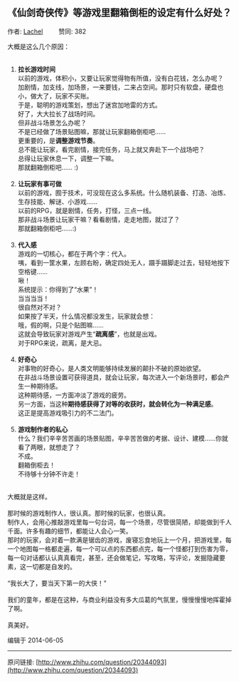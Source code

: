 ## 《仙剑奇侠传》等游戏里翻箱倒柜的设定有什么好处？

作者: [Lachel](http://www.zhihu.com/people/lachel)&nbsp;&nbsp;&nbsp;&nbsp;&nbsp;&nbsp;&nbsp;&nbsp; 赞同: 382


大概是这么几个原因：<br><br><ol><li><b>拉长游戏时间</b><br>以前的游戏，体积小，又要让玩家觉得物有所值，没有白花钱，怎么办呢？<br>加剧情，加支线，加场景，一来要钱，二来占空间。那时只有软盘，硬盘也小，做大了，玩家不买账。<br>于是，聪明的游戏策划，想出了迷宫加地雷的方式。<br>好了，大大拉长了战场时间。<br>但非战斗场景怎么办呢？<br>不是已经做了场景贴图嘛，那就让玩家翻箱倒柜吧……<br>更重要的，是<b>调整游戏节奏</b>。<br>总不能让玩家，看完剧情，接完任务，马上就又奔赴下一个战场吧？<br>总得让玩家休息一下，调整一下嘛。<br>那就翻箱倒柜吧…… :)<br><br></li><li><b>让玩家有事可做</b><br>以前的游戏，囿于技术，可没现在这么多系统。什么随机装备、打造、冶炼、生存技能、解谜、小游戏……<br>以前的RPG，就是剧情，任务，打怪，三点一线。<br>那非战斗场景让玩家干嘛？看看剧情，走走地图，就过了？<br>那就翻箱倒柜吧……:)<br><br></li><li><b>代入感</b><br>游戏的一切核心，都在于两个字：代入。<br>咦，看到一筐水果，左顾右盼，确定四处无人，蹑手蹑脚走过去，轻轻地按下空格键……<br>啾！<br>系统提示：你得到了“水果”！<br>当当当当！<br>很自然对不对？<br>如果按了半天，什么情况都没发生，玩家就会想：<br>哦，假的啊，只是个贴图嘛……<br>这就会导致玩家对游戏产生“<b>疏离感</b>”，也就是出戏。<br>对于RPG来说，疏离，是大忌。<br><br></li><li><b>好奇心</b><br>对事物的好奇心，是人类文明能够持续发展的颠扑不破的原始欲望。<br>在非战斗场景设置可获得道具，就会让玩家，每次进入一个新场景时，都会产生一种期待感。<br>这种期待感，一方面冲淡了游戏的疲劳。<br>另一方面，当这种<b>期待感获得了对等的收获时，就会转化为一种满足感</b>。<br>这正是提高游戏吸引力的不二法门。<br><br></li><li><b>游戏制作者的私心</b><br>什么？我们辛辛苦苦画的场景贴图，辛辛苦苦做的考据、设计、建模……你就看了两眼，就想走了？<br>不成。<br>翻箱倒柜去！<br>不待够十分钟不许走！<br><br></li></ol>大概就是这样。<br><br>那时候的游戏制作人，很认真。那时候的玩家，也很认真。<br>制作人，会用心推敲游戏里每一句台词，每一个场景，尽管很简陋，却能做到千人千面。许多有趣的细节，都能让人会心一笑。<br>那时的玩家，会对着一款满是锯齿的游戏，废寝忘食地玩上一个月，把游戏里，每一个地图每一格都走遍，每一个可以点的东西都点完，每一个怪都打到伤害为零，每一句对话都认认真真看完，甚至，还会做笔记，写攻略，写评论，发掘隐藏要素，这一切都是自发的。<br><br>“我长大了，要当天下第一的大侠！”<br><br>我们的童年，都是在这种，与商业利益没有多大瓜葛的气氛里，慢慢慢慢地挥霍掉了啊。<br><br>真美好。



编辑于 2014-06-05



---
原问链接: [http://www.zhihu.com/question/20344093](http://www.zhihu.com/question/20344093)